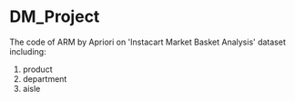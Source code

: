 # DM_Project
The code of ARM by Apriori on 'Instacart Market Basket Analysis' dataset
including:
1) product
2) department
3) aisle
